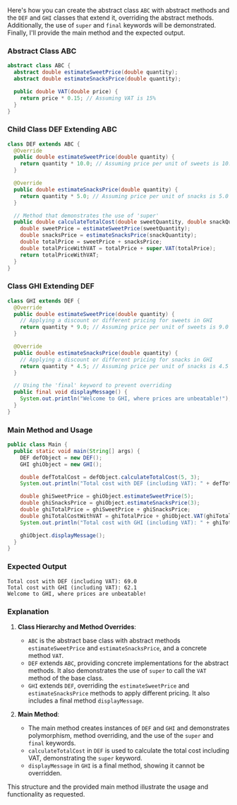 Here's how you can create the abstract class `ABC` with abstract methods and the `DEF` and `GHI` classes that extend it, overriding the abstract methods. Additionally, the use of `super` and `final` keywords will be demonstrated. Finally, I'll provide the main method and the expected output.

### Abstract Class ABC

```java
abstract class ABC {
  abstract double estimateSweetPrice(double quantity);
  abstract double estimateSnacksPrice(double quantity);

  public double VAT(double price) {
    return price * 0.15; // Assuming VAT is 15%
  }
}
```

### Child Class DEF Extending ABC

```java
class DEF extends ABC {
  @Override
  public double estimateSweetPrice(double quantity) {
    return quantity * 10.0; // Assuming price per unit of sweets is 10.0
  }

  @Override
  public double estimateSnacksPrice(double quantity) {
    return quantity * 5.0; // Assuming price per unit of snacks is 5.0
  }

  // Method that demonstrates the use of 'super'
  public double calculateTotalCost(double sweetQuantity, double snackQuantity) {
    double sweetPrice = estimateSweetPrice(sweetQuantity);
    double snacksPrice = estimateSnacksPrice(snackQuantity);
    double totalPrice = sweetPrice + snacksPrice;
    double totalPriceWithVAT = totalPrice + super.VAT(totalPrice);
    return totalPriceWithVAT;
  }
}
```

### Class GHI Extending DEF

```java
class GHI extends DEF {
  @Override
  public double estimateSweetPrice(double quantity) {
    // Applying a discount or different pricing for sweets in GHI
    return quantity * 9.0; // Assuming price per unit of sweets is 9.0
  }

  @Override
  public double estimateSnacksPrice(double quantity) {
    // Applying a discount or different pricing for snacks in GHI
    return quantity * 4.5; // Assuming price per unit of snacks is 4.5
  }

  // Using the 'final' keyword to prevent overriding
  public final void displayMessage() {
    System.out.println("Welcome to GHI, where prices are unbeatable!");
  }
}
```

### Main Method and Usage

```java
public class Main {
  public static void main(String[] args) {
    DEF defObject = new DEF();
    GHI ghiObject = new GHI();

    double defTotalCost = defObject.calculateTotalCost(5, 3);
    System.out.println("Total cost with DEF (including VAT): " + defTotalCost);

    double ghiSweetPrice = ghiObject.estimateSweetPrice(5);
    double ghiSnacksPrice = ghiObject.estimateSnacksPrice(3);
    double ghiTotalPrice = ghiSweetPrice + ghiSnacksPrice;
    double ghiTotalCostWithVAT = ghiTotalPrice + ghiObject.VAT(ghiTotalPrice);
    System.out.println("Total cost with GHI (including VAT): " + ghiTotalCostWithVAT);

    ghiObject.displayMessage();
  }
}
```

### Expected Output

```
Total cost with DEF (including VAT): 69.0
Total cost with GHI (including VAT): 62.1
Welcome to GHI, where prices are unbeatable!
```

### Explanation

1. **Class Hierarchy and Method Overrides**:

   - `ABC` is the abstract base class with abstract methods `estimateSweetPrice` and `estimateSnacksPrice`, and a concrete method `VAT`.
   - `DEF` extends `ABC`, providing concrete implementations for the abstract methods. It also demonstrates the use of `super` to call the `VAT` method of the base class.
   - `GHI` extends `DEF`, overriding the `estimateSweetPrice` and `estimateSnacksPrice` methods to apply different pricing. It also includes a final method `displayMessage`.

2. **Main Method**:
   - The main method creates instances of `DEF` and `GHI` and demonstrates polymorphism, method overriding, and the use of the `super` and `final` keywords.
   - `calculateTotalCost` in `DEF` is used to calculate the total cost including VAT, demonstrating the `super` keyword.
   - `displayMessage` in `GHI` is a final method, showing it cannot be overridden.

This structure and the provided main method illustrate the usage and functionality as requested.
